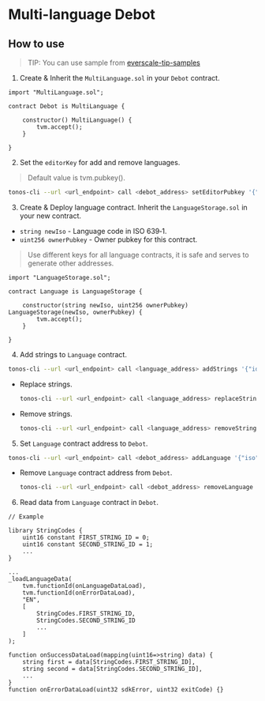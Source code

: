 # Multi-language Debot

## How to use

> TIP: You can use sample from [everscale-tip-samples](https://github.com/itgoldio/everscale-tip-samples/tree/main/demo)

1. Create & Inherit the `MultiLanguage.sol` in your `Debot` contract.
```sol
import "MultiLanguage.sol";

contract Debot is MultiLanguage {

    constructor() MultiLanguage() {
        tvm.accept();
    }

}
```
2. Set the `editorKey` for add and remove languages.
> Default value is tvm.pubkey().
```bash
tonos-cli --url <url_endpoint> call <debot_address> setEditorPubkey '{"newEditorPubkey": "your_pubkey>"}' --abi <abi_path> --sign <keys_path>
```
3. Create & Deploy language contract. Inherit the `LanguageStorage.sol` in your new contract.
* `string newIso` - Language code in ISO 639‑1.
* `uint256 ownerPubkey` - Owner pubkey for this contract.
> Use different keys for all language contracts, it is safe and serves to generate other addresses.
```sol
import "LanguageStorage.sol";

contract Language is LanguageStorage {

    constructor(string newIso, uint256 ownerPubkey) LanguageStorage(newIso, ownerPubkey) {
        tvm.accept();
    }

}
```
4. Add strings to `Language` contract.
```bash
tonos-cli --url <url_endpoint> call <language_address> addStrings '{"ids": [<array_of_id>], "str": [<array_of_strings>]}' --abi <abi_path> --sign <owner_keys_path>
```
* Replace strings.
    ```bash
    tonos-cli --url <url_endpoint> call <language_address> replaceStrings '{"ids": [<array_of_id>], "str": [<array_of_strings>]}' --abi <abi_path> --sign <owner_keys_path>
    ```
* Remove strings.
    ```bash
    tonos-cli --url <url_endpoint> call <language_address> removeStrings '{"ids": [<array_of_id>]}' --abi <abi_path> --sign <owner_keys_path>
    ```
5. Set `Language` contract address to `Debot`.
```bash
tonos-cli --url <url_endpoint> call <debot_address> addLanguage '{"iso": "<iso_code>", "languageStorage": "<language_address>"}' --abi <abi_path> --sign <editor_keys_path>
```
* Remove `Language` contract address from `Debot`.
    ```bash
    tonos-cli --url <url_endpoint> call <debot_address> removeLanguage '{"iso": "<iso_code>"}' --abi <abi_path> --sign <editor_keys_path>
    ```
6. Read data from `Language` contract in `Debot`.
```sol
// Example

library StringCodes {
    uint16 constant FIRST_STRING_ID = 0;
    uint16 constant SECOND_STRING_ID = 1;
    ...
}

...
_loadLanguageData(
    tvm.functionId(onLanguageDataLoad), 
    tvm.functionId(onErrorDataLoad), 
    "EN", 
    [
        StringCodes.FIRST_STRING_ID,
        StringCodes.SECOND_STRING_ID
        ...
    ]
);

function onSuccessDataLoad(mapping(uint16=>string) data) {
    string first = data[StringCodes.FIRST_STRING_ID],
    string second = data[StringCodes.SECOND_STRING_ID],
    ...
}
function onErrorDataLoad(uint32 sdkError, uint32 exitCode) {}
```